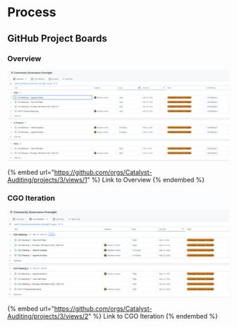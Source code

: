 # Process

## GitHub Project Boards

### Overview

![Example of Overview](<../../.gitbook/assets/2022-03-21 (5).png>)

{% embed url="https://github.com/orgs/Catalyst-Auditing/projects/3/views/1" %}
Link to Overview
{% endembed %}

### CGO Iteration

![Example of CGO Iteration](<../../.gitbook/assets/2022-03-21 (6).png>)

{% embed url="https://github.com/orgs/Catalyst-Auditing/projects/3/views/2" %}
Link to CGO Iteration
{% endembed %}
